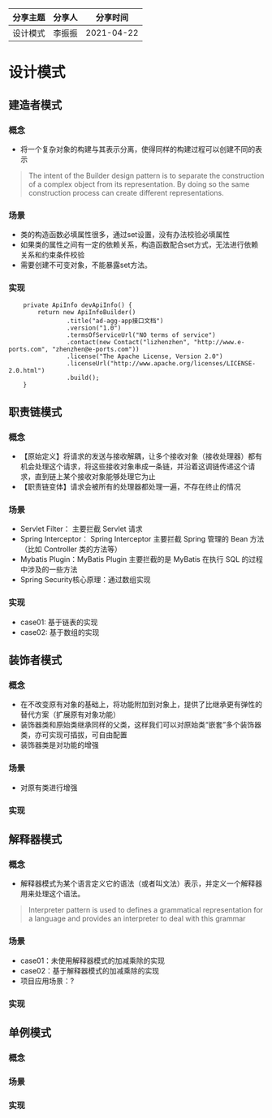 分享主题 | 分享人 | 分享时间
---|---|---
设计模式 | 李振振 | 2021-04-22

# 设计模式

## 建造者模式
### 概念
- 将一个复杂对象的构建与其表示分离，使得同样的构建过程可以创建不同的表示
> The intent of the Builder design pattern is to separate the construction of a complex object from its representation. By doing so the same construction process can create different representations.

### 场景
- 类的构造函数必填属性很多，通过set设置，没有办法校验必填属性
- 如果类的属性之间有一定的依赖关系，构造函数配合set方式，无法进行依赖关系和约束条件校验
- 需要创建不可变对象，不能暴露set方法。

### 实现

```
    private ApiInfo devApiInfo() {
        return new ApiInfoBuilder()
                .title("ad-agg-app接口文档")
                .version("1.0")
                .termsOfServiceUrl("NO terms of service")
                .contact(new Contact("lizhenzhen", "http://www.e-ports.com", "zhenzhen@e-ports.com"))
                .license("The Apache License, Version 2.0")
                .licenseUrl("http://www.apache.org/licenses/LICENSE-2.0.html")
                .build();
    }
```

## 职责链模式
### 概念
- 【原始定义】将请求的发送与接收解耦，让多个接收对象（接收处理器）都有机会处理这个请求，将这些接收对象串成一条链，并沿着这调链传递这个请求，直到链上某个接收对象能够处理它为止
- 【职责链变体】请求会被所有的处理器都处理一遍，不存在终止的情况

### 场景
- Servlet Filter： 主要拦截 Servlet 请求
- Spring Interceptor： Spring Interceptor 主要拦截 Spring 管理的 Bean 方法（比如 Controller 类的方法等）
- Mybatis Plugin：MyBatis Plugin 主要拦截的是 MyBatis 在执行 SQL 的过程中涉及的一些方法
- Spring Security核心原理：通过数组实现

### 实现
- case01: 基于链表的实现
- case02: 基于数组的实现

## 装饰者模式
### 概念
- 在不改变原有对象的基础上，将功能附加到对象上，提供了比继承更有弹性的替代方案（扩展原有对象功能）
- 装饰器类和原始类继承同样的父类，这样我们可以对原始类“嵌套”多个装饰器类，亦可实现可插拔，可自由配置  
- 装饰器类是对功能的增强
### 场景
- 对原有类进行增强
### 实现

## 解释器模式
### 概念
- 解释器模式为某个语言定义它的语法（或者叫文法）表示，并定义一个解释器用来处理这个语法。
> Interpreter pattern is used to defines a grammatical representation for a language and provides an interpreter to deal with this grammar
### 场景
- case01：未使用解释器模式的加减乘除的实现
- case02：基于解释器模式的加减乘除的实现
- 项目应用场景：?

### 实现

## 单例模式
### 概念
### 场景
### 实现
